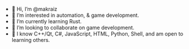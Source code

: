 - 👋 Hi, I’m @makraiz
- 👀 I’m interested in automation, & game development.
- 🌱 I’m currently learning Rust.
- 💞️ I’m looking to collaborate on game development.
- 📖 I know C++/Qt, C#, JavaScript, HTML, Python, Shell, and am open to learning others.
<!--- - 📫 How to reach me: e-mail <redacted> --->

<!---
makraiz/makraiz is a ✨ special ✨ repository because its `README.md` (this file) appears on your GitHub profile.
You can click the Preview link to take a look at your changes.
--->
